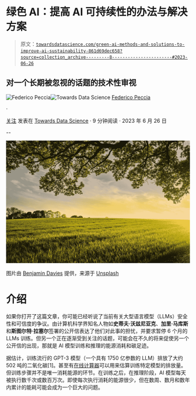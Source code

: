 # 绿色 AI：提高 AI 可持续性的办法与解决方案

> 原文：[`towardsdatascience.com/green-ai-methods-and-solutions-to-improve-ai-sustainability-861d69dec658?source=collection_archive---------8-----------------------#2023-06-26`](https://towardsdatascience.com/green-ai-methods-and-solutions-to-improve-ai-sustainability-861d69dec658?source=collection_archive---------8-----------------------#2023-06-26)

## 对一个长期被忽视的话题的技术性审视

[](https://pecciaf.medium.com/?source=post_page-----861d69dec658--------------------------------)![Federico Peccia](https://pecciaf.medium.com/?source=post_page-----861d69dec658--------------------------------)[](https://towardsdatascience.com/?source=post_page-----861d69dec658--------------------------------)![Towards Data Science](https://towardsdatascience.com/?source=post_page-----861d69dec658--------------------------------) [Federico Peccia](https://pecciaf.medium.com/?source=post_page-----861d69dec658--------------------------------)

·

[关注](https://medium.com/m/signin?actionUrl=https%3A%2F%2Fmedium.com%2F_%2Fsubscribe%2Fuser%2Fce527bed0faf&operation=register&redirect=https%3A%2F%2Ftowardsdatascience.com%2Fgreen-ai-methods-and-solutions-to-improve-ai-sustainability-861d69dec658&user=Federico+Peccia&userId=ce527bed0faf&source=post_page-ce527bed0faf----861d69dec658---------------------post_header-----------) 发表在 [Towards Data Science](https://towardsdatascience.com/?source=post_page-----861d69dec658--------------------------------) · 9 分钟阅读 · 2023 年 6 月 26 日[](https://medium.com/m/signin?actionUrl=https%3A%2F%2Fmedium.com%2F_%2Fvote%2Ftowards-data-science%2F861d69dec658&operation=register&redirect=https%3A%2F%2Ftowardsdatascience.com%2Fgreen-ai-methods-and-solutions-to-improve-ai-sustainability-861d69dec658&user=Federico+Peccia&userId=ce527bed0faf&source=-----861d69dec658---------------------clap_footer-----------)

--

[](https://medium.com/m/signin?actionUrl=https%3A%2F%2Fmedium.com%2F_%2Fbookmark%2Fp%2F861d69dec658&operation=register&redirect=https%3A%2F%2Ftowardsdatascience.com%2Fgreen-ai-methods-and-solutions-to-improve-ai-sustainability-861d69dec658&source=-----861d69dec658---------------------bookmark_footer-----------)![](img/e26e571fe94f4badd859d8df3d7613de.png)

图片由 [Benjamin Davies](https://unsplash.com/@bendavisual?utm_source=medium&utm_medium=referral) 提供，来源于 [Unsplash](https://unsplash.com/?utm_source=medium&utm_medium=referral)

# 介绍

如果你打开了这篇文章，你可能已经听说了当前有关大型语言模型（LLMs）安全性和可信度的争议。由计算机科学界知名人物如**史蒂夫·沃兹尼亚克**、**加里·马库斯**和**斯图尔特·拉塞尔**签署的公开信表达了他们对此事的担忧，并要求暂停 6 个月的 LLMs 训练。但另一个正在逐渐受到关注的话题，可能会在不久的将来促使另一个公开信的出现，那就是 AI 模型训练和推理的能源消耗和碳足迹。

据估计，训练流行的 GPT-3 模型（一个具有 1750 亿参数的 LLM）排放了大约 502 吨的二氧化碳[1]。甚至有[在线计算器](https://mlco2.github.io/impact/)可以用来估算训练特定模型的排放量。但训练步骤并不是唯一消耗能源的环节。在训练之后，在推理阶段，AI 模型每天被执行数千次或数百万次。即使每次执行消耗的能源很少，但在数周、数月和数年内累计的能耗可能会成为一个巨大的问题。
